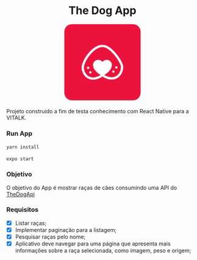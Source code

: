 <h1 style="text-align: center">
The Dog App
</h1>
<div style="display: flex; flex-direction: column; justify-content: center; align-items: center; margin-bottom: 20px">

<img src="https://github.com/MasterTeus/TheDog/blob/master/assets/icon.png?raw=true" alt="drawing" style="width:200px; border-radius: 20px"/>
</div>
<span>Projeto construido a fim de testa conhecimento com React Native para a VITALK.</span>

### Run App

`yarn install`

`expo start`
### Objetivo
O objetivo do App é mostrar raças de cães consumindo uma API do [TheDogApi](https://thedogapi.com/ "TheDogApi")

### Requisitos
- [x] Listar raças;
- [x] Implementar paginação para a listagem;
- [x] Pesquisar raças pelo nome;
- [x] Aplicativo deve navegar para uma página que apresenta mais
informações sobre a raça selecionada, como imagem, peso e origem;
